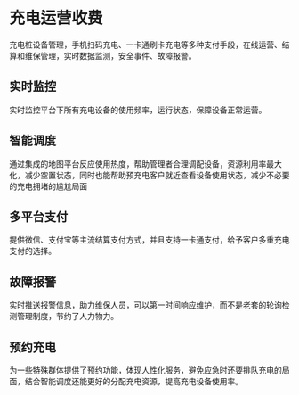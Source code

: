
# 充电运营收费

充电桩设备管理，手机扫码充电、一卡通刷卡充电等多种支付手段，在线运营、结算和维保管理，实时数据监测，安全事件、故障报警。

## 实时监控
实时监控平台下所有充电设备的使用频率，运行状态，保障设备正常运营。

## 智能调度
通过集成的地图平台反应使用热度，帮助管理者合理调配设备，资源利用率最大化，减少空置状态，同时也能帮助预充电客户就近查看设备使用状态，减少不必要的充电拥堵的尴尬局面

## 多平台支付
提供微信、支付宝等主流结算支付方式，并且支持一卡通支付，给予客户多重充电支付的选择。

## 故障报警
实时推送报警信息，助力维保人员，可以第一时间响应维护，而不是老套的轮询检测管理制度，节约了人力物力。

## 预约充电
为一些特殊群体提供了预约功能，体现人性化服务，避免应急时还要排队充电的局面，结合智能调度还能更好的分配充电资源，提高充电设备使用率。
